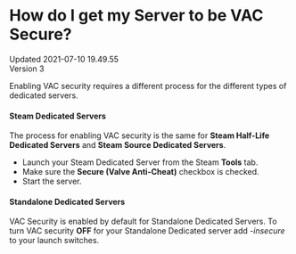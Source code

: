 # How do I get my Server to be VAC Secure?
Updated 2021-07-10 19.49.55  
Version 3  

Enabling VAC security requires a different process for the different types of dedicated servers.  
  
#### Steam Dedicated Servers
The process for enabling VAC security is the same for **Steam Half-Life Dedicated Servers** and **Steam Source Dedicated Servers**.  
  
* Launch your Steam Dedicated Server from the Steam **Tools** tab.
* Make sure the **Secure (Valve Anti-Cheat)** checkbox is checked.
* Start the server.
  
  
#### Standalone Dedicated Servers
VAC Security is enabled by default for Standalone Dedicated Servers. To turn VAC security **OFF** for your Standalone Dedicated server add *-insecure* to your launch switches.